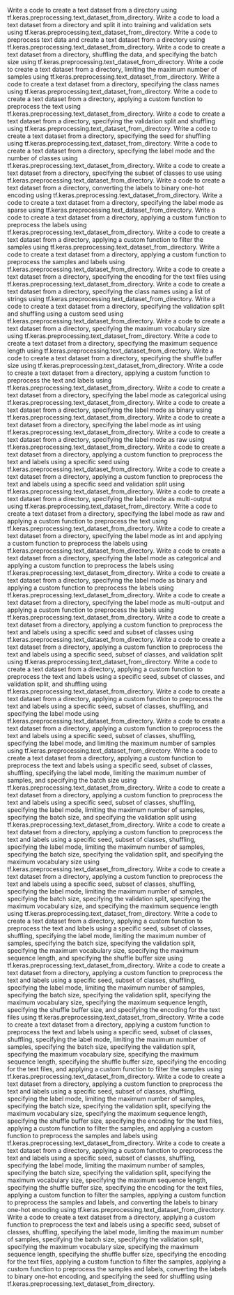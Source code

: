 Write a code to create a text dataset from a directory using tf.keras.preprocessing.text_dataset_from_directory.
Write a code to load a text dataset from a directory and split it into training and validation sets using tf.keras.preprocessing.text_dataset_from_directory.
Write a code to preprocess text data and create a text dataset from a directory using tf.keras.preprocessing.text_dataset_from_directory.
Write a code to create a text dataset from a directory, shuffling the data, and specifying the batch size using tf.keras.preprocessing.text_dataset_from_directory.
Write a code to create a text dataset from a directory, limiting the maximum number of samples using tf.keras.preprocessing.text_dataset_from_directory.
Write a code to create a text dataset from a directory, specifying the class names using tf.keras.preprocessing.text_dataset_from_directory.
Write a code to create a text dataset from a directory, applying a custom function to preprocess the text using tf.keras.preprocessing.text_dataset_from_directory.
Write a code to create a text dataset from a directory, specifying the validation split and shuffling using tf.keras.preprocessing.text_dataset_from_directory.
Write a code to create a text dataset from a directory, specifying the seed for shuffling using tf.keras.preprocessing.text_dataset_from_directory.
Write a code to create a text dataset from a directory, specifying the label mode and the number of classes using tf.keras.preprocessing.text_dataset_from_directory.
Write a code to create a text dataset from a directory, specifying the subset of classes to use using tf.keras.preprocessing.text_dataset_from_directory.
Write a code to create a text dataset from a directory, converting the labels to binary one-hot encoding using tf.keras.preprocessing.text_dataset_from_directory.
Write a code to create a text dataset from a directory, specifying the label mode as sparse using tf.keras.preprocessing.text_dataset_from_directory.
Write a code to create a text dataset from a directory, applying a custom function to preprocess the labels using tf.keras.preprocessing.text_dataset_from_directory.
Write a code to create a text dataset from a directory, applying a custom function to filter the samples using tf.keras.preprocessing.text_dataset_from_directory.
Write a code to create a text dataset from a directory, applying a custom function to preprocess the samples and labels using tf.keras.preprocessing.text_dataset_from_directory.
Write a code to create a text dataset from a directory, specifying the encoding for the text files using tf.keras.preprocessing.text_dataset_from_directory.
Write a code to create a text dataset from a directory, specifying the class names using a list of strings using tf.keras.preprocessing.text_dataset_from_directory.
Write a code to create a text dataset from a directory, specifying the validation split and shuffling using a custom seed using tf.keras.preprocessing.text_dataset_from_directory.
Write a code to create a text dataset from a directory, specifying the maximum vocabulary size using tf.keras.preprocessing.text_dataset_from_directory.
Write a code to create a text dataset from a directory, specifying the maximum sequence length using tf.keras.preprocessing.text_dataset_from_directory.
Write a code to create a text dataset from a directory, specifying the shuffle buffer size using tf.keras.preprocessing.text_dataset_from_directory.
Write a code to create a text dataset from a directory, applying a custom function to preprocess the text and labels using tf.keras.preprocessing.text_dataset_from_directory.
Write a code to create a text dataset from a directory, specifying the label mode as categorical using tf.keras.preprocessing.text_dataset_from_directory.
Write a code to create a text dataset from a directory, specifying the label mode as binary using tf.keras.preprocessing.text_dataset_from_directory.
Write a code to create a text dataset from a directory, specifying the label mode as int using tf.keras.preprocessing.text_dataset_from_directory.
Write a code to create a text dataset from a directory, specifying the label mode as raw using tf.keras.preprocessing.text_dataset_from_directory.
Write a code to create a text dataset from a directory, applying a custom function to preprocess the text and labels using a specific seed using tf.keras.preprocessing.text_dataset_from_directory.
Write a code to create a text dataset from a directory, applying a custom function to preprocess the text and labels using a specific seed and validation split using tf.keras.preprocessing.text_dataset_from_directory.
Write a code to create a text dataset from a directory, specifying the label mode as multi-output using tf.keras.preprocessing.text_dataset_from_directory.
Write a code to create a text dataset from a directory, specifying the label mode as raw and applying a custom function to preprocess the text using tf.keras.preprocessing.text_dataset_from_directory.
Write a code to create a text dataset from a directory, specifying the label mode as int and applying a custom function to preprocess the labels using tf.keras.preprocessing.text_dataset_from_directory.
Write a code to create a text dataset from a directory, specifying the label mode as categorical and applying a custom function to preprocess the labels using tf.keras.preprocessing.text_dataset_from_directory.
Write a code to create a text dataset from a directory, specifying the label mode as binary and applying a custom function to preprocess the labels using tf.keras.preprocessing.text_dataset_from_directory.
Write a code to create a text dataset from a directory, specifying the label mode as multi-output and applying a custom function to preprocess the labels using tf.keras.preprocessing.text_dataset_from_directory.
Write a code to create a text dataset from a directory, applying a custom function to preprocess the text and labels using a specific seed and subset of classes using tf.keras.preprocessing.text_dataset_from_directory.
Write a code to create a text dataset from a directory, applying a custom function to preprocess the text and labels using a specific seed, subset of classes, and validation split using tf.keras.preprocessing.text_dataset_from_directory.
Write a code to create a text dataset from a directory, applying a custom function to preprocess the text and labels using a specific seed, subset of classes, and validation split, and shuffling using tf.keras.preprocessing.text_dataset_from_directory.
Write a code to create a text dataset from a directory, applying a custom function to preprocess the text and labels using a specific seed, subset of classes, shuffling, and specifying the label mode using tf.keras.preprocessing.text_dataset_from_directory.
Write a code to create a text dataset from a directory, applying a custom function to preprocess the text and labels using a specific seed, subset of classes, shuffling, specifying the label mode, and limiting the maximum number of samples using tf.keras.preprocessing.text_dataset_from_directory.
Write a code to create a text dataset from a directory, applying a custom function to preprocess the text and labels using a specific seed, subset of classes, shuffling, specifying the label mode, limiting the maximum number of samples, and specifying the batch size using tf.keras.preprocessing.text_dataset_from_directory.
Write a code to create a text dataset from a directory, applying a custom function to preprocess the text and labels using a specific seed, subset of classes, shuffling, specifying the label mode, limiting the maximum number of samples, specifying the batch size, and specifying the validation split using tf.keras.preprocessing.text_dataset_from_directory.
Write a code to create a text dataset from a directory, applying a custom function to preprocess the text and labels using a specific seed, subset of classes, shuffling, specifying the label mode, limiting the maximum number of samples, specifying the batch size, specifying the validation split, and specifying the maximum vocabulary size using tf.keras.preprocessing.text_dataset_from_directory.
Write a code to create a text dataset from a directory, applying a custom function to preprocess the text and labels using a specific seed, subset of classes, shuffling, specifying the label mode, limiting the maximum number of samples, specifying the batch size, specifying the validation split, specifying the maximum vocabulary size, and specifying the maximum sequence length using tf.keras.preprocessing.text_dataset_from_directory.
Write a code to create a text dataset from a directory, applying a custom function to preprocess the text and labels using a specific seed, subset of classes, shuffling, specifying the label mode, limiting the maximum number of samples, specifying the batch size, specifying the validation split, specifying the maximum vocabulary size, specifying the maximum sequence length, and specifying the shuffle buffer size using tf.keras.preprocessing.text_dataset_from_directory.
Write a code to create a text dataset from a directory, applying a custom function to preprocess the text and labels using a specific seed, subset of classes, shuffling, specifying the label mode, limiting the maximum number of samples, specifying the batch size, specifying the validation split, specifying the maximum vocabulary size, specifying the maximum sequence length, specifying the shuffle buffer size, and specifying the encoding for the text files using tf.keras.preprocessing.text_dataset_from_directory.
Write a code to create a text dataset from a directory, applying a custom function to preprocess the text and labels using a specific seed, subset of classes, shuffling, specifying the label mode, limiting the maximum number of samples, specifying the batch size, specifying the validation split, specifying the maximum vocabulary size, specifying the maximum sequence length, specifying the shuffle buffer size, specifying the encoding for the text files, and applying a custom function to filter the samples using tf.keras.preprocessing.text_dataset_from_directory.
Write a code to create a text dataset from a directory, applying a custom function to preprocess the text and labels using a specific seed, subset of classes, shuffling, specifying the label mode, limiting the maximum number of samples, specifying the batch size, specifying the validation split, specifying the maximum vocabulary size, specifying the maximum sequence length, specifying the shuffle buffer size, specifying the encoding for the text files, applying a custom function to filter the samples, and applying a custom function to preprocess the samples and labels using tf.keras.preprocessing.text_dataset_from_directory.
Write a code to create a text dataset from a directory, applying a custom function to preprocess the text and labels using a specific seed, subset of classes, shuffling, specifying the label mode, limiting the maximum number of samples, specifying the batch size, specifying the validation split, specifying the maximum vocabulary size, specifying the maximum sequence length, specifying the shuffle buffer size, specifying the encoding for the text files, applying a custom function to filter the samples, applying a custom function to preprocess the samples and labels, and converting the labels to binary one-hot encoding using tf.keras.preprocessing.text_dataset_from_directory.
Write a code to create a text dataset from a directory, applying a custom function to preprocess the text and labels using a specific seed, subset of classes, shuffling, specifying the label mode, limiting the maximum number of samples, specifying the batch size, specifying the validation split, specifying the maximum vocabulary size, specifying the maximum sequence length, specifying the shuffle buffer size, specifying the encoding for the text files, applying a custom function to filter the samples, applying a custom function to preprocess the samples and labels, converting the labels to binary one-hot encoding, and specifying the seed for shuffling using tf.keras.preprocessing.text_dataset_from_directory.
